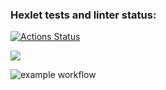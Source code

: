 ### Hexlet tests and linter status:
[![Actions Status](https://github.com/AidanKlark/java-project-lvl1/workflows/hexlet-check/badge.svg)](https://github.com/AidanKlark/java-project-lvl1/actions)

<a href="https://codeclimate.com/github/codeclimate/codeclimate/maintainability"><img src="https://api.codeclimate.com/v1/badges/a99a88d28ad37a79dbf6/maintainability" /></a>

![example workflow](https://github.com/AidanKlark/java-project-lvl1/actions/workflows/hexlet-check.yml/badge.svg)
